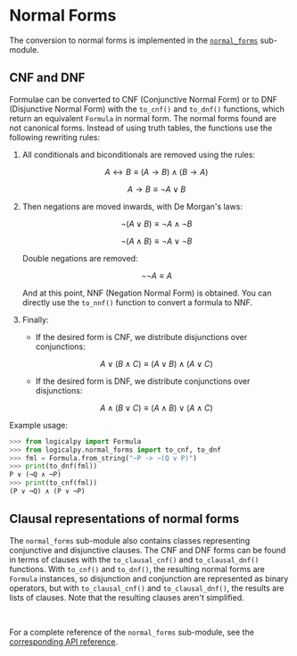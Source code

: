 # Normal Forms

The conversion to normal forms is implemented in the [`normal_forms`](../api-reference/logicalpy/normal_forms.md) sub-module.

## CNF and DNF

Formulae can be converted to CNF (Conjunctive Normal Form) or to DNF (Disjunctive Normal Form) with the `to_cnf()` and `to_dnf()` functions,
which return an equivalent `Formula` in normal form.
The normal forms found are not canonical forms. Instead of using truth tables, the functions use the following rewriting rules:

1. All conditionals and biconditionals are removed using the rules:

    $$A \leftrightarrow B \equiv (A \to B) \land (B \to A)$$

    $$A \to B \equiv \neg A \lor B$$

2. Then negations are moved inwards, with De Morgan's laws:

    $$\neg (A \lor B) \equiv \neg A \land \neg B$$

    $$\neg (A \land B) \equiv \neg A \lor \neg B$$

    Double negations are removed:

    $$\neg \neg A \equiv A$$

    And at this point, NNF (Negation Normal Form) is obtained. You can directly use the `to_nnf()` function to convert a formula to NNF.

3. Finally:
    - If the desired form is CNF, we distribute disjunctions over conjunctions:
    
    $$A \lor (B \land C) \equiv (A \lor B) \land (A \lor C)$$

    - If the desired form is DNF, we distribute conjunctions over disjunctions:
    
    $$A \land (B \lor C) \equiv (A \land B) \lor (A \land C)$$


Example usage:

```python
>>> from logicalpy import Formula
>>> from logicalpy.normal_forms import to_cnf, to_dnf
>>> fml = Formula.from_string("~P -> ~(Q v P)")
>>> print(to_dnf(fml))
P ∨ (¬Q ∧ ¬P)
>>> print(to_cnf(fml))
(P ∨ ¬Q) ∧ (P ∨ ¬P)
```

## Clausal representations of normal forms

The `normal_forms` sub-module also contains classes representing conjunctive and disjunctive clauses.
The CNF and DNF forms can be found in terms of clauses with the `to_clausal_cnf()` and `to_clausal_dnf()` functions.
With `to_cnf()` and `to_dnf()`, the resulting normal forms are `Formula` instances, so disjunction and conjunction
are represented as binary operators, but with `to_clausal_cnf()` and `to_clausal_dnf()`, the results are lists
of clauses. Note that the resulting clauses aren't simplified.

<br>

For a complete reference of the `normal_forms` sub-module, see the [corresponding API reference](../api-reference/logicalpy/normal_forms.md).
